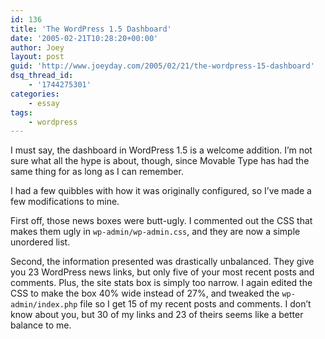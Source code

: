 ```yaml
---
id: 136
title: 'The WordPress 1.5 Dashboard'
date: '2005-02-21T10:28:20+00:00'
author: Joey
layout: post
guid: 'http://www.joeyday.com/2005/02/21/the-wordpress-15-dashboard'
dsq_thread_id:
    - '1744275301'
categories:
    - essay
tags:
    - wordpress
---
```


I must say, the dashboard in WordPress 1.5 is a welcome addition. I’m not sure what all the hype is about, though, since Movable Type has had the same thing for as long as I can remember.

I had a few quibbles with how it was originally configured, so I’ve made a few modifications to mine.

First off, those news boxes were butt-ugly. I commented out the CSS that makes them ugly in `wp-admin/wp-admin.css`, and they are now a simple unordered list.

Second, the information presented was drastically unbalanced. They give you 23 WordPress news links, but only five of your most recent posts and comments. Plus, the site stats box is simply too narrow. I again edited the CSS to make the box 40% wide instead of 27%, and tweaked the `wp-admin/index.php` file so I get 15 of my recent posts and comments. I don’t know about you, but 30 of my links and 23 of theirs seems like a better balance to me.